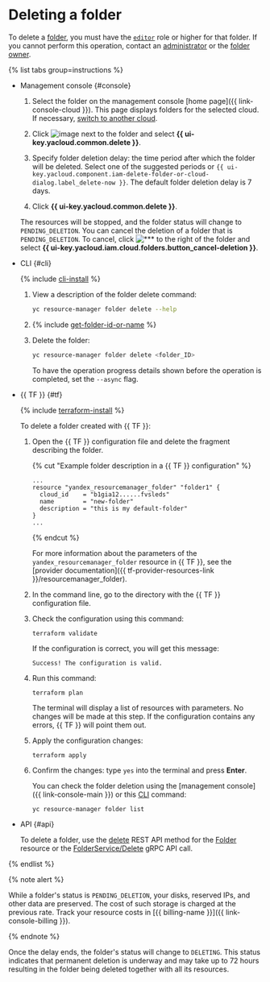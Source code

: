 # Deleting a folder

To delete a [folder](../../concepts/resources-hierarchy.md#folder), you must have the [`editor`](../../../iam/concepts/access-control/roles.md#editor) role or higher for that folder. If you cannot perform this operation, contact an [administrator](../../../iam/concepts/access-control/roles.md#admin) or the [folder owner](../../concepts/resources-hierarchy.md#owner).

{% list tabs group=instructions %}

- Management console {#console}

   1. Select the folder on the management console [home page]({{ link-console-cloud }}). This page displays folders for the selected cloud. If necessary, [switch to another cloud](../cloud/switch-cloud.md).

   1. Click ![image](../../../_assets/console-icons/ellipsis.svg) next to the folder and select **{{ ui-key.yacloud.common.delete }}**.

   1. Specify folder deletion delay: the time period after which the folder will be deleted. Select one of the suggested periods or `{{ ui-key.yacloud.component.iam-delete-folder-or-cloud-dialog.label_delete-now }}`. The default folder deletion delay is 7 days.

   1. Click **{{ ui-key.yacloud.common.delete }}**.

   The resources will be stopped, and the folder status will change to `PENDING_DELETION`. You can cancel the deletion of a folder that is `PENDING_DELETION`. To cancel, click ![***](../../../_assets/console-icons/ellipsis.svg) to the right of the folder and select **{{ ui-key.yacloud.iam.cloud.folders.button_cancel-deletion }}**.

- CLI {#cli}

   {% include [cli-install](../../../_includes/cli-install.md) %}

   1. View a description of the folder delete command:

      ```bash
      yc resource-manager folder delete --help
      ```

   1. {% include [get-folder-id-or-name](../../../_includes/resource-manager/get-folder-id-or-name.md) %}

   1. Delete the folder:

      ```bash
      yc resource-manager folder delete <folder_ID>
      ```

      To have the operation progress details shown before the operation is completed, set the `--async` flag.

- {{ TF }} {#tf}

   {% include [terraform-install](../../../_includes/terraform-install.md) %}

   To delete a folder created with {{ TF }}:

   1. Open the {{ TF }} configuration file and delete the fragment describing the folder.

      {% cut "Example folder description in a {{ TF }} configuration" %}

      ```hcl
      ...
      resource "yandex_resourcemanager_folder" "folder1" {
        cloud_id    = "b1gia12......fvsleds"
        name        = "new-folder"
        description = "this is my default-folder"
      }
      ...
      ```

      {% endcut %}

      For more information about the parameters of the `yandex_resourcemanager_folder` resource in {{ TF }}, see the [provider documentation]({{ tf-provider-resources-link }}/resourcemanager_folder).

   1. In the command line, go to the directory with the {{ TF }} configuration file.

   1. Check the configuration using this command:
      ```
      terraform validate
      ```

      If the configuration is correct, you will get this message:

      ```
      Success! The configuration is valid.
      ```

   1. Run this command:
      ```
      terraform plan
      ```

      The terminal will display a list of resources with parameters. No changes will be made at this step. If the configuration contains any errors, {{ TF }} will point them out.

   1. Apply the configuration changes:
      ```
      terraform apply
      ```

   1. Confirm the changes: type `yes` into the terminal and press **Enter**.

      You can check the folder deletion using the [management console]({{ link-console-main }}) or this [CLI](../../../cli/quickstart.md) command:

      ```
      yc resource-manager folder list
      ```

- API {#api}

   To delete a folder, use the [delete](../../api-ref/Folder/delete.md) REST API method for the [Folder](../../api-ref/Folder/index.md) resource or the [FolderService/Delete](../../api-ref/grpc/folder_service.md#Delete) gRPC API call.

{% endlist %}

{% note alert %}

While a folder's status is `PENDING_DELETION`, your disks, reserved IPs, and other data are preserved. The cost of such storage is charged at the previous rate. Track your resource costs in [{{ billing-name }}]({{ link-console-billing }}).

{% endnote %}

Once the delay ends, the folder's status will change to `DELETING`. This status indicates that permanent deletion is underway and may take up to 72 hours resulting in the folder being deleted together with all its resources.

